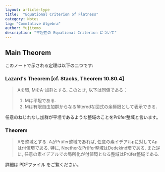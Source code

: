 ```yaml
---
layout: article-type
title:  "Equational Criterion of Flatness"
category: Notes
tag: "Commtative Algebra"
author: Yujitomo
description: "平坦性の Equational Criterion について"
---
```


## Main Theorem

このノートで示される定理は以下の二つです:

### Lazard's Theorem [cf. Stacks, Theorem 10.80.4]

>Aを環, MをA-加群とする. このとき, 以下は同値である：
> 1. Mは平坦である.
> 2. Mは有限自由加群からなるfilteredな図式の余極限として表示できる.

任意のねじれなし加群が平坦であるような整域のことをPrüfer整域と言います。

### Theorem

> Aを整域とする. AがPrüfer整域であれば, 任意の素イデアルpに対してApは付値環である.
> 特に, NoetherなPrüfer整域はDedekind環である.
> また逆に, 任意の素イデアルでの局所化が付値環となる整域はPrüfer整域である.

詳細は PDFファイル をご覧ください。
